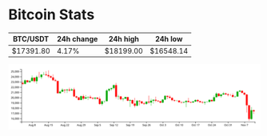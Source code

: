 # Bitcoin Stats

BTC/USDT|24h change|24h high|24h low|
|---|---|---|---|
|$17391.80|4.17%|$18199.00|$16548.14|

<img src="./chart.svg">
